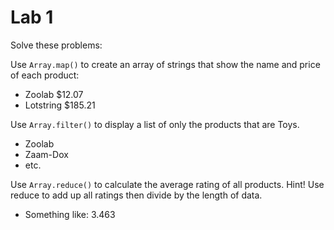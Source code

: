 # Lab 1

Solve these problems: 

Use `Array.map()` to create an array of strings that show the name and price of each product: 

- Zoolab $12.07
- Lotstring $185.21

Use `Array.filter()` to display a list of only the products that are Toys.

- Zoolab
- Zaam-Dox
- etc.

Use `Array.reduce()` to calculate the average rating of all products. Hint! Use reduce to add up all ratings then divide by the length of data. 

- Something like: 3.463

